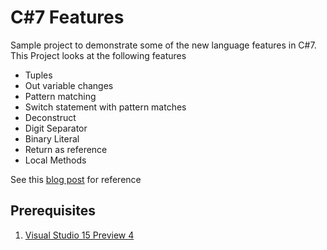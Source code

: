 # C#7 Features
Sample project to demonstrate some of the new language features in C#7. This Project looks at the following features
* Tuples
* Out variable changes
* Pattern matching
* Switch statement with pattern matches
* Deconstruct
* Digit Separator
* Binary Literal
* Return as reference
* Local Methods

See this [blog post](https://blogs.msdn.microsoft.com/dotnet/2016/08/24/whats-new-in-csharp-7-0/) for reference

## Prerequisites
1. [Visual Studio 15 Preview 4](https://www.visualstudio.com/en-us/downloads/visual-studio-next-downloads-vs.aspx)

